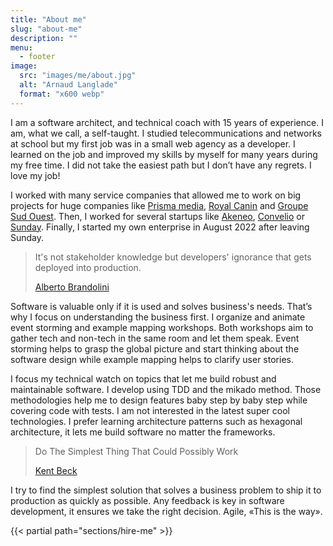 ```yaml
---
title: "About me"
slug: "about-me"
description: ""
menu: 
  - footer
image: 
  src: "images/me/about.jpg"
  alt: "Arnaud Langlade"
  format: "x600 webp"
---
```


I am a software architect, and technical coach with 15 years of experience. I am, what we call, a self-taught. I studied telecommunications and networks at school but my first job was in a small web agency as a developer. I learned on the job and improved my skills by myself for many years during my free time. I did not take the easiest path but I don’t have any regrets. I love my job!

I worked with many service companies that allowed me to  work on big projects for huge companies like [Prisma media](https://www.prismamedia.com), [Royal Canin](https://www.royalcanin.com) and [Groupe Sud Ouest](https://www.groupesudouest.com). Then, I worked for several startups like [Akeneo](https://www.akeneo.com), [Convelio](https://www.convelio.com) or [Sunday](https://sundayapp.com). Finally, I started my own enterprise in August 2022 after leaving Sunday.

> It's not stakeholder knowledge but developers' ignorance that gets deployed into production.
>
> [Alberto Brandolini](https://www.linkedin.com/in/brando/)

Software is valuable only if it is used and solves business's needs. That’s why I focus on understanding the business first. I organize and animate event storming and example mapping workshops. Both workshops aim to gather tech and non-tech in the same room and let them speak. Event storming helps to grasp the global picture and start thinking about the software design while example mapping helps to clarify user stories.

I focus my technical watch on topics that let me build robust and maintainable software. I develop using TDD and the mikado method. Those methodologies help me to design features baby step by baby step while covering code with tests. I am not interested in the latest super cool technologies. I prefer learning architecture patterns such as hexagonal architecture, it lets me build software no matter the frameworks.

> Do The Simplest Thing That Could Possibly Work
>
> [Kent Beck](https://www.linkedin.com/in/kentbeck/)

I try to find the simplest solution that solves a business problem to ship it to production as quickly as possible. Any feedback is key in software development, it ensures we take the right decision. Agile, «This is the way».

{{< partial path="sections/hire-me" >}}

